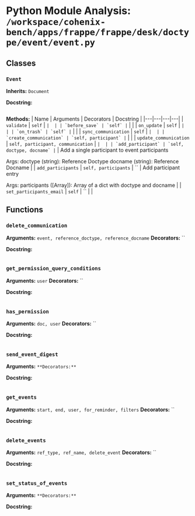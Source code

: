 # Python Module Analysis: `/workspace/cohenix-bench/apps/frappe/frappe/desk/doctype/event/event.py`

## Classes

### `Event`
**Inherits:** `Document`


**Docstring:**
```

```

**Methods:**
| Name | Arguments | Decorators | Docstring |
|---|---|---|---|
| `validate` | `self` | `` |  |
| `before_save` | `self` | `` |  |
| `on_update` | `self` | `` |  |
| `on_trash` | `self` | `` |  |
| `sync_communication` | `self` | `` |  |
| `create_communication` | `self, participant` | `` |  |
| `update_communication` | `self, participant, communication` | `` |  |
| `add_participant` | `self, doctype, docname` | `` | Add a single participant to event participants

Args:
        doctype (string): Reference Doctype
        docname (string): Reference Docname |
| `add_participants` | `self, participants` | `` | Add participant entry

Args:
        participants ([Array]): Array of a dict with doctype and docname |
| `set_participants_email` | `self` | `` |  |





## Functions

### `delete_communication`
**Arguments:** `event, reference_doctype, reference_docname`
**Decorators:** ``

**Docstring:**
```

```
### `get_permission_query_conditions`
**Arguments:** `user`
**Decorators:** ``

**Docstring:**
```

```
### `has_permission`
**Arguments:** `doc, user`
**Decorators:** ``

**Docstring:**
```

```
### `send_event_digest`
**Arguments:** ``
**Decorators:** ``

**Docstring:**
```

```
### `get_events`
**Arguments:** `start, end, user, for_reminder, filters`
**Decorators:** ``

**Docstring:**
```

```
### `delete_events`
**Arguments:** `ref_type, ref_name, delete_event`
**Decorators:** ``

**Docstring:**
```

```
### `set_status_of_events`
**Arguments:** ``
**Decorators:** ``

**Docstring:**
```

```

